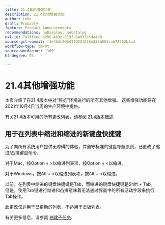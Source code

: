 ```yaml
---
title: 21.4其他增强功能
description: 21.4其他增强功能
author: Luke
draft: Probably
feature: Product Announcements
recommendations: noDisplay, noCatalog
exl-id: 7afff4ec-a296-483c-819f-84932b6da4d8
source-git-commit: f1e463c90641f9221228e335b583cab72762b3bd
workflow-type: tm+mt
source-wordcount: '169'
ht-degree: 0%

---
```


# 21.4其他增强功能

本页介绍了在21.4版本中对“预览”环境进行的所有其他增强。 这些增强功能将在2021年10月4日当周的生产环境中提供。

有关21.4版本可用的所有更改列表，请参阅 [21.4版本概述](../../../product-announcements/product-releases/21.4-release-activity/21-4-release-overview.md).

## 用于在列表中缩进和缩进的新键盘快捷键

为了向所有系统用户提供无障碍的体验，并遵守标准的键盘导航原则，已更改了缩进/凸排键盘命令。

对于Mac，按Option + >以缩进列表项，按Option + &lt;以缩进。

对于Windows，按Alt + >以缩进列表项，按Alt + &lt;以缩进。

以前，在列表中缩进的键盘快捷键是Tab，而缩进的键盘快捷键是Shift + Tab。 但是，使用Tab键进行缩进和凸排意味着无法通过界面中的所有活动字段来执行Tab操作。

此更改仅适用于已更新的列表，不适用于旧版列表。

有关更多信息，请参阅 [创建子任务](../../../manage-work/tasks/create-tasks/create-subtasks.md).
